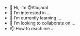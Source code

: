 - 👋 Hi, I’m @Atiqjaral
- 👀 I’m interested in ...
- 🌱 I’m currently learning ...
- 💞️ I’m looking to collaborate on ...
- 📫 How to reach me ...

<!---
Atiqjaral/Atiqjaral is a ✨ special ✨ repository because its `README.md` (this file) appears on your GitHub profile.
You can click the Preview link to take a look at your changes.
--->
